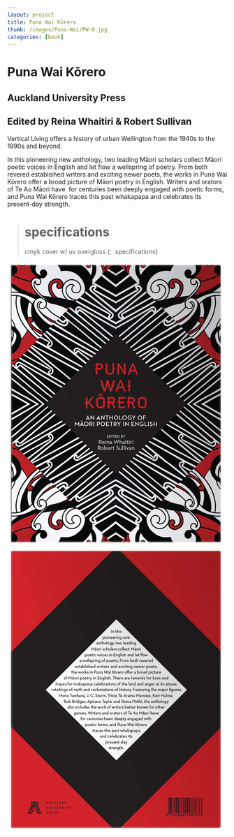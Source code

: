 ```yaml
---
layout: project
title: Puna Wai Kōrero
thumb: /images/Puna-Wai/PW-0.jpg
categories: [book]
---
```


# Puna Wai Kōrero

## Auckland University Press
## Edited by Reina Whaitiri & Robert Sullivan

Vertical Living offers a history of urban Wellington from the 1940s to the 1990s and beyond. 

In this pioneering new anthology, two leading Māori scholars collect Māori poetic voices in English and let flow a wellspring of poetry. From both revered established writers and exciting newer poets, the works in Puna Wai Kōrero offer a broad picture of Māori poetry in English. Writers and orators of Te Ao Māori have  for centuries been deeply engaged with poetic forms, and Puna Wai Kōrero traces this past whakapapa and celebrates its present-day strength. 
> # specifications
> cmyk cover w/ uv overgloss
{: .specifications}

![](/images/Puna-Wai/PW-1.jpg)
![](/images/Puna-Wai/PW-2.jpg)